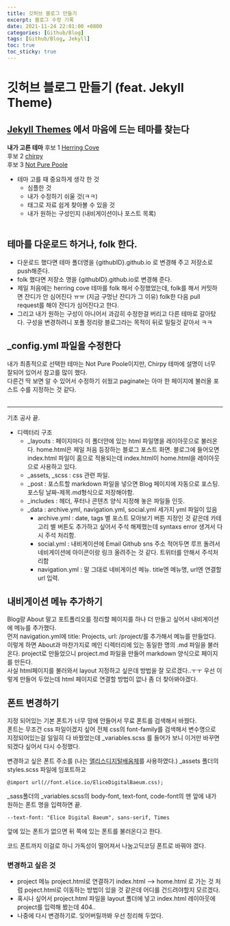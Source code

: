```yaml
---
title: 깃허브 블로그 만들기
excerpt: 블로그 수정 기록
date: 2021-11-24 22:01:00 +0800
categories: [Github/Blog]
tags: [Github/Blog, Jekyll]
toc: true
toc_sticky: true
---
```


# 깃허브 블로그 만들기 (feat. Jekyll Theme)

## [Jekyll Themes](http://jekyllthemes.org/) 에서 마음에 드는 테마를 찾는다 <br>

**내가 고른 테마**
후보 1 [Herring Cove](https://github.com/arnp/herring-cove) <br>
후보 2 [chirpy](http://jekyllthemes.org/themes/jekyll-theme-chirpy/) <br>
후보 3 [Not Pure Poole](http://jekyllthemes.org/themes/not-pure-poole/) <br>
	
* 테마 고를 때 중요하게 생각 한 것 
	* 심플한 것<br>
	* 내가 수정하기 쉬울 것(ㅋㅋ)<br>
	* 태그로 자료 쉽게 찾아볼 수 있을 것<br>
	* 내가 원하는 구성인지 (내비게이션이나 포스트 목록)
	<br>
    
## 테마를 다운로드 하거나, folk 한다. 
* 다운로드 했다면 테마 폴더명을 {githubID}.github.io 로 변경해 주고 저장소로 push해준다.<br>
* folk 했다면 저장소 명을 {githubID}.github.io로 변경해 준다.<br>
* 제일 처음에는 herring cove 테마를 folk 해서 수정했었는데, folk를 해서 커밋하면 잔디가 안 심어진다 ㅠㅠ (지금 구멍난 잔디가 그 이유) folk한 다음 pull request를 해야 잔디가 심어진다고 한다.<br>
* 그리고 내가 원하는 구성이 아니어서 과감히 수정한걸 버리고 다른 테마로 갈아탔다. 구성을 변경하려니 포폴 정리랑 블로그라는 목적이 뒤로 밀릴것 같아서 ㅋㅋ<br>
    
## _config.yml 파일을 수정한다
내가 최종적으로 선택한 테마는 Not Pure Poole이지만, Chirpy 테마에 설명이 너무 잘되어 있어서 참고를 많이 했다.<br>
다른건 딱 보면 알 수 있어서 수정하기 쉬웠고 paginate는 아마 한 페이지에 불러올 포스트 수를 지정하는 것 같다.<br>
<br>
*** 

기초 공사 끝.

* 디렉터리 구조 <br>
	* _layouts : 페이지마다 이 폴더안에 있는 html 파일명을 레이아웃으로 불러온다. home.html은 제일 처음 등장하는 블로그 포스트 화면. 블로그에 들어오면 index.html 파일이 홈으로 적용되는데 index.html이 home.html을 레이아웃으로 사용하고 있다.<br>
	* _assets, _scss : css 관련 파일.<br>
	* _post : 포스트할 markdown 파일을 넣으면 Blog 페이지에 자동으로 포스팅. 포스팅 날짜-제목.md형식으로 저장해야함. <br>
	* _includes : 헤더, 푸터나 콘텐츠 양식 지정해 놓은 파일들 인듯.<br>
	* _data : archive.yml, navigation.yml, social.yml 세가지 yml 파일이 있음<br>
		* archive.yml : date, tags 별 포스트 모아보기 버튼 지정인 것 같은데 카테고리 별 버튼도 추가하고 싶어서 주석 해제했는데 syntaxs error 생겨서 다시 주석 처리함.<br>
		* social.yml : 내비게이션에 Email Github sns 주소 적어두면 루프 돌려서 네비게이션에 아이콘이랑 링크 올려주는 것 같다. 트위터를 안해서 주석처리함 <br>
		* navigation.yml : 말 그대로 네비게이션 메뉴. title엔 메뉴명, url엔 연결할 url 입력.


## 내비게이션 메뉴 추가하기
Blog랑 About 말고 포트폴리오를 정리할 페이지를 하나 더 만들고 싶어서 내비게이션에 메뉴를 추가했다.<br>
먼저 navigation.yml에 title: Projects, url: /project/를 추가해서 메뉴를 만들었다. 이렇게 하면 About과 마찬가지로 메인 디렉터리에 있는 동일한 명의 .md 파일을 불러온다. project로 만들었으니 project.md 파일을 만들어 markdown 양식으로 페이지를 만든다.<br> 사실 html페이지를 불러와서 layout 지정하고 싶은데 방법을 잘 모르겠다..ㅜㅜ 우선 이렇게 만들어 두었는데 html 페이지로 연결할 방법이 없나 좀 더 찾아봐야겠다.<br>


## 폰트 변경하기
지정 되어있는 기본 폰트가 너무 맘에 안들어서 무료 폰트를 검색해서 바꿨다. <br>
폰트는 무조건 css 파일이겠지 싶어 전체 css의 font-family를 검색해서 변수명으로 지정되어있는걸 일일히 다 바꿨었는데 _variables.scss 를 들어가 보니 이거만 바꾸면 되겠다 싶어서 다시 수정했다.<br>

변경하고 싶은 폰트 주소를 (나는 [앨리스디지털배움체](https://noonnu.cc/font_page/671)를 사용하였다.) _assets 폴더의 styles.scss 파일에 임포트하고

```
@import url(//font.elice.io/EliceDigitalBaeum.css);
```

_sass폴더의 _variables.scss의 body-font, text-font, code-font의 맨 앞에 내가 원하는 폰트 명을 입력하면 끝.

```
--text-font: "Elice Digital Baeum", sans-serif, Times
```

앞에 있는 폰트가 없으면 뒤 쪽에 있는 폰트를 불러온다고 한다. <br>

코드 폰트까지 이걸로 하니 가독성이 떨어져서 나눔고딕코딩 폰트로 바꿔야 겠다.<br>


### 변경하고 싶은 것
* project 메뉴 project.html로 연결하기 index.html --> home.html 로 가는 것 처럼 poject.html로 이동하는 방법이 있을 것 같은데 어디를 건드려야할지 모르겠다.
* 혹시나 싶어서 project.html 파일을 layout 폴더에 넣고 index.html 레이아웃에 project를 입력해 봤는데 404..
* 나중에 다시 변경하기로. 잊어버릴까봐 우선 정리해 두었다.